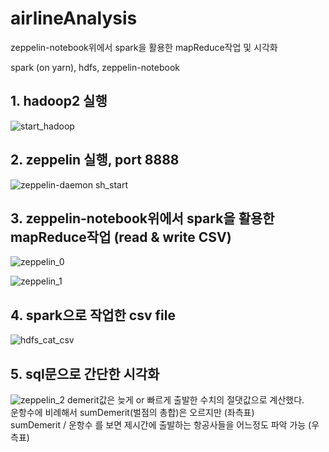 # airlineAnalysis
zeppelin-notebook위에서 spark을 활용한 mapReduce작업 및 시각화

spark (on yarn), hdfs, zeppelin-notebook



## 1. hadoop2 실행

![start_hadoop](https://user-images.githubusercontent.com/35649392/46604002-c5f6fe00-cb2f-11e8-9c28-96dfd7d0c387.png)

## 2. zeppelin 실행, port 8888

![zeppelin-daemon sh_start](https://user-images.githubusercontent.com/35649392/46604001-c55e6780-cb2f-11e8-8ea8-8582cfa91fd1.png)

## 3. zeppelin-notebook위에서 spark을 활용한 mapReduce작업 (read & write CSV)

![zeppelin_0](https://user-images.githubusercontent.com/35649392/46274173-7e9ec980-c593-11e8-94df-1a3057401500.png)

![zeppelin_1](https://user-images.githubusercontent.com/35649392/46274174-7e9ec980-c593-11e8-87e3-8e2e77bc0414.png)

## 4. spark으로 작업한 csv file

![hdfs_cat_csv](https://user-images.githubusercontent.com/35649392/46604003-c5f6fe00-cb2f-11e8-81cb-7499b5faab07.png)

## 5. sql문으로 간단한 시각화

![zeppelin_2](https://user-images.githubusercontent.com/35649392/46274175-7e9ec980-c593-11e8-9983-ba555b5e02e3.png)
demerit값은 늦게 or 빠르게 출발한 수치의 절댓값으로 계산했다.  
운항수에 비례해서 sumDemerit(벌점의 총합)은 오르지만 (좌측표)  
sumDemerit / 운항수 를 보면 제시간에 출발하는 항공사들을 어느정도 파악 가능 (우측표)
